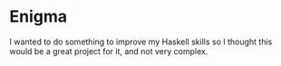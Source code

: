 # Enigma

I wanted to do something to improve my Haskell skills so I thought this would be a great project for it, and not very complex.
